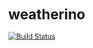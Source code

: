 # weatherino
[![Build Status](https://travis-ci.org/machgo/weatherino.svg?branch=master)](https://travis-ci.org/machgo/weatherino)
